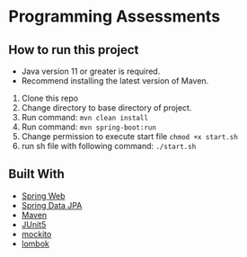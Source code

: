 # Programming Assessments

## How to run this project

- Java version 11 or greater is required.
- Recommend installing the latest version of Maven.

1. Clone this repo
2. Change directory to base directory of project.
3. Run command: `mvn clean install`
4. Run command: `mvn spring-boot:run`
3. Change permission to execute start file `chmod +x start.sh`
4.  run sh file with following command: `./start.sh`
       

## Built With
* [Spring Web](https://docs.spring.io/spring-boot/docs/2.6.1/reference/htmlsingle/#boot-features-developing-web-applications)
* [Spring Data JPA](https://docs.spring.io/spring-boot/docs/2.6.1/reference/htmlsingle/#boot-features-jpa-and-spring-data)
* [Maven](https://maven.apache.org/)
* [JUnit5](https://junit.org/junit5/)
* [mockito](https://site.mockito.org/)
* [lombok](https://projectlombok.org/)


